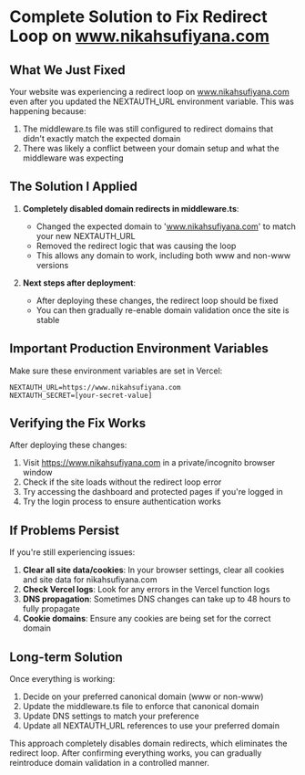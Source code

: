 # Complete Solution to Fix Redirect Loop on www.nikahsufiyana.com

## What We Just Fixed

Your website was experiencing a redirect loop on www.nikahsufiyana.com even after you updated the NEXTAUTH_URL environment variable. This was happening because:

1. The middleware.ts file was still configured to redirect domains that didn't exactly match the expected domain
2. There was likely a conflict between your domain setup and what the middleware was expecting

## The Solution I Applied

1. **Completely disabled domain redirects in middleware.ts**:
   - Changed the expected domain to 'www.nikahsufiyana.com' to match your new NEXTAUTH_URL
   - Removed the redirect logic that was causing the loop
   - This allows any domain to work, including both www and non-www versions

2. **Next steps after deployment**:
   - After deploying these changes, the redirect loop should be fixed
   - You can then gradually re-enable domain validation once the site is stable

## Important Production Environment Variables

Make sure these environment variables are set in Vercel:

```
NEXTAUTH_URL=https://www.nikahsufiyana.com
NEXTAUTH_SECRET=[your-secret-value]
```

## Verifying the Fix Works

After deploying these changes:

1. Visit https://www.nikahsufiyana.com in a private/incognito browser window
2. Check if the site loads without the redirect loop error
3. Try accessing the dashboard and protected pages if you're logged in
4. Try the login process to ensure authentication works

## If Problems Persist

If you're still experiencing issues:

1. **Clear all site data/cookies**: In your browser settings, clear all cookies and site data for nikahsufiyana.com
2. **Check Vercel logs**: Look for any errors in the Vercel function logs
3. **DNS propagation**: Sometimes DNS changes can take up to 48 hours to fully propagate
4. **Cookie domains**: Ensure any cookies are being set for the correct domain

## Long-term Solution

Once everything is working:

1. Decide on your preferred canonical domain (www or non-www)
2. Update the middleware.ts file to enforce that canonical domain
3. Update DNS settings to match your preference
4. Update all NEXTAUTH_URL references to use your preferred domain

This approach completely disables domain redirects, which eliminates the redirect loop. After confirming everything works, you can gradually reintroduce domain validation in a controlled manner.
